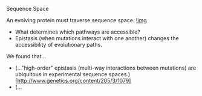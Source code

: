 Sequence Space

An evolving protein must traverse sequence space.
[!img]()
+ What determines which pathways are accessible?
+ Epistasis (when mutations interact with one another) changes the accessibility of evolutionary paths.

We found that...
+ (..."high-order" epistasis (multi-way interactions between mutations) are ubiquitous in experimental sequence spaces.)[http://www.genetics.org/content/205/3/1079]
+ (... 


